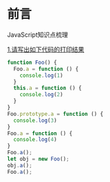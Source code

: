 # 前言
JavaScript知识点梳理

[1.请写出如下代码的打印结果](https://github.com/fuhangyy/Vue-Blog/issues/1)
```js
function Foo() {
  Foo.a = function () {
    console.log(1)
  }
  this.a = function () {
    console.log(2)
  }
}
Foo.prototype.a = function () {
  console.log(3)
}
Foo.a = function () {
  console.log(4)
}
Foo.a();
let obj = new Foo();
obj.a();
Foo.a();
```

